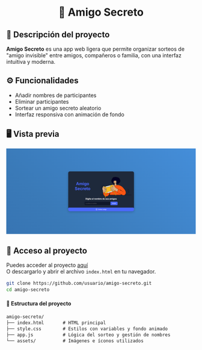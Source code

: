 <h1 align="center">🎁 Amigo Secreto</h1>

## 📝 Descripción del proyecto
**Amigo Secreto** es una app web ligera que permite organizar sorteos de "amigo invisible" entre amigos, compañeros o familia, con una interfaz intuitiva y moderna.

## ⚙️ Funcionalidades
- Añadir nombres de participantes
- Eliminar participantes
- Sortear un amigo secreto aleatorio
- Interfaz responsiva con animación de fondo

## 🖥️ Vista previa

![Preview](assets/preview.png) 


## 🚀 Acceso al proyecto
Puedes acceder al proyecto [aquí](https://tusitio.com)  
O descargarlo y abrir el archivo `index.html` en tu navegador.

```bash
git clone https://github.com/usuario/amigo-secreto.git
cd amigo-secreto
```
#### 📁 Estructura del proyecto
```
amigo-secreto/
├── index.html       # HTML principal
├── style.css        # Estilos con variables y fondo animado
├── app.js           # Lógica del sorteo y gestión de nombres
└── assets/          # Imágenes e íconos utilizados
```
